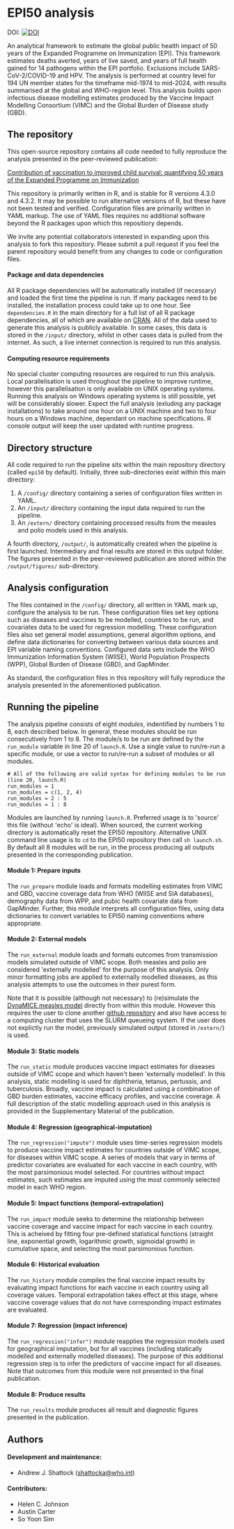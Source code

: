# EPI50 analysis

DOI: [![DOI](https://zenodo.org/badge/707482422.svg)](https://zenodo.org/doi/10.5281/zenodo.10974443)

An analytical framework to estimate the global public health impact of 50 years of the Expanded Programme on Immunization (EPI). This framework estimates deaths averted, years of live saved, and years of full health gained for 14 pathogens within the EPI portfolio. Exclusions include SARS-CoV-2/COVID-19 and HPV. The analysis is performed at country level for 194 UN member states for the timeframe mid-1974 to mid-2024, with results summarised at the global and WHO-region level. This analysis builds upon infectious disease modelling estimates produced by the Vaccine Impact Modelling Consortium (VIMC) and the Global Burden of Disease study (GBD).

## The repository

This open-source repository contains all code needed to fully reproduce the analysis presented in the peer-reviewed publication:

[Contribution of vaccination to improved child survival: quantifying 50 years of the Expanded Programme on Immunization](https://www.sciencedirect.com/science/article/pii/S1755436521000785)

This repository is primarily written in R, and is stable for R versions 4.3.0 and 4.3.2. It may be possible to run alternative versions of R, but these have not been tested and verified. Configuration files are primarily written in YAML markup. The use of YAML files requires no additional software beyond the R packages upon which this repositiory depends.

We invite any potential collaborators interested in expanding upon this analysis to fork this repository. Please submit a pull request if you feel the parent repository would benefit from any changes to code or configuration files.

#### Package and data dependencies

All R package dependencies will be automatically installed (if necessary) and loaded the first time the pipeline is run. If many packages need to be installed, the installation process could take up to one hour. See `dependencies.R` in the main directory for a full list of all R package dependencies, all of which are available on [CRAN](https://cran.r-project.org/). All of the data used to generate this analysis is publicly available. In some cases, this data is stored in the `/input/` directory, whilst in other cases data is pulled from the internet. As such, a live internet connection is required to run this analysis.

#### Computing resource requirements

No special cluster computing resources are required to run this analysis. Local parallelisation is used throughout the pipeline to improve runtime, however this parallelisation is only available on UNIX operating systems. Running this analysis on Windows operating systems is still possible, yet will be considerably slower. Expect the full analysis (exluding any package installations) to take around one hour on a UNIX machine and two to four hours on a Windows machine, dependant on machine specifications. R console output will keep the user updated with runtime progress.

## Directory structure

All code required to run the pipeline sits within the main repository directory (called `epi50` by default). Initially, three sub-directories exist within this main directory:

 1. A `/config/` directory containing a series of configuration files written in YAML.
 2. An `/input/` directory containing the input data required to run the pipeline.
 3. An `/extern/` directory containing processed results from the measles and polio models used in this analysis.

A fourth directory, `/output/`, is automatically created when the pipeline is first launched. Intermediary and final results are stored in this output folder. The figures presented in the peer-reviewed publication are stored within the `/output/figures/` sub-directory. 

## Analysis configuration

The files contained in the `/config/` directory, all written in YAML mark up, configure the analysis to be run. These configuration files set key options such as diseases and vaccines to be modelled, countries to be run, and covariates data to be used for regression modelling. These configuration files also set general model assumptions, general algorithm options, and define data dictionaries for converting between various data sources and EPI variable naming conventions. Configured data sets include the WHO Immunization Information System (WIISE), World Population Prospects (WPP), Global Burden of Disease (GBD), and GapMinder.

As standard, the configuration files in this repository will fully reproduce the analysis presented in the aforementioned publication.

## Running the pipeline

The analysis pipeline consists of eight *modules*, indentified by numbers 1 to 8, each described below. In general, these modules should be run consecutively from 1 to 8. The module/s to be run are defined by the `run_module` variable in line 20 of `launch.R`. Use a single value to run/re-run a specific module, or use a vector to run/re-run a subset of modules or all modules. 

```{r}
# All of the following are valid syntax for defining modules to be run (line 20, launch.R)
run_modules = 1
run_modules = c(1, 2, 4)
run_modules = 2 : 5
run_modules = 1 : 8
```

Modules are launched by running `launch.R`. Preferred usage is to 'source' this file (without 'echo' is ideal). When sourced, the current working directory is automatically reset the EPI50 repository. Alternative UNIX command line usage is to `cd` to the EPI50 repository then call `sh launch.sh`. By default all 8 modules will be run, in the process producing all outputs presented in the corresponding publication.

#### Module 1: Prepare inputs
The `run_prepare` module loads and formats modelling estimates from VIMC and GBD, vaccine coverage data from WHO (WIISE and SIA databases), demography data from WPP, and pubic health covariate data from GapMinder. Further, this module interprets all configuration files, using data dictionaries to convert variables to EPI50 naming conventions where appropriate.

#### Module 2: External models
The `run_external` module loads and formats outcomes from transmission models simulated outside of VIMC scope. Both measles and polio are considered 'externally modelled' for the purpose of this analysis. Only minor formatting jobs are applied to externally modelled diseases, as this analysis attempts to use the outcomes in their purest form.

Note that it is possible (although not necessary) to (re)simulate the [DynaMICE measles model](https://pubmed.ncbi.nlm.nih.gov/37474227/) directly from within this module. However this requires the user to clone another [github repository](https://github.com/ashattock/dynamice) and also have access to a computing cluster that uses the SLURM queueing system. If the user does not explictly run the model, previously simulated output (stored in `/extern/`) is used.

#### Module 3: Static models
The `run_static` module produces vaccine impact estimates for diseases outside of VIMC scope and which haven't been 'externally modelled'. In this analysis, static modelling is used for diphtheria, tetanus, pertussis, and tuberculosis. Broadly, vaccine impact is calculated using a combination of GBD burden estimates, vaccine efficacy profiles, and vaccine coverage. A full description of the static modelling approach used in this analysis is provided in the Supplementary Material of the publication. 

#### Module 4: Regression (geographical-imputation)
The `run_regression("impute")` module uses time-series regression models to produce vaccine impact estimates for countries outside of VIMC scope, for diseases within VIMC scope. A series of models that vary in terms of predictor covariates are evaluated for each vaccine in each country, with the most parsimonious model selected. For countries without impact estimates, such estimates are imputed using the most commonly selected model in each WHO region.

#### Module 5: Impact functions (temporal-extrapolation)
The `run_impact` module seeks to determine the relationship between vaccine coverage and vaccine impact for each vaccine in each country. This is acheived by fitting four pre-defined statistical functions (straight line, exponential growth, logarithmic growth, sigmoidal growth) in cumulative space, and selecting the most parsimonious function.

#### Module 6: Historical evaluation
The `run_history` module compiles the final vaccine impact results by evaluating impact functions for each vaccine in each country using all coverage values. Temporal extrapolation takes effect at this stage, where vaccine coverage values that do not have corresponding impact estimates are evaluated.

#### Module 7: Regression (impact inference)
The `run_regression("infer")` module reapplies the regression models used for geographical imputation, but for all vaccines (including statically modelled and externally modelled diseases). The purpose of this additional regression step is to infer the predictors of vaccine impact for all diseases. Note that outcomes from this module were not presented in the final publication.

#### Module 8: Produce results
The `run_results` module produces all result and diagnostic figures presented in the publication.

## Authors

#### Development and maintenance:
* Andrew J. Shattock (shattocka@who.int)

#### Contributors:
* Helen C. Johnson
* Austin Carter
* So Yoon Sim
